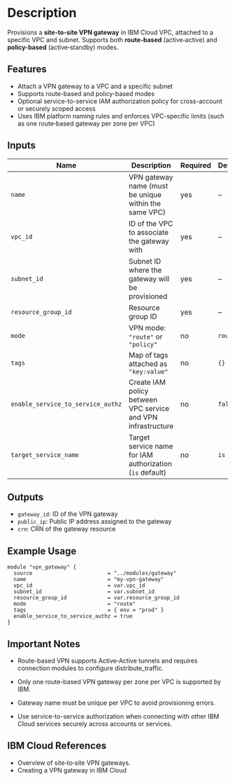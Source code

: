 # Description

Provisions a **site-to-site VPN gateway** in IBM Cloud VPC, attached to a specific VPC and subnet. Supports both **route-based** (active‑active) and **policy-based** (active‑standby) modes.

## Features

- Attach a VPN gateway to a VPC and a specific subnet  
- Supports route-based and policy-based modes  
- Optional service-to-service IAM authorization policy for cross-account or securely scoped access  
- Uses IBM platform naming rules and enforces VPC-specific limits (such as one route‑based gateway per zone per VPC)

## Inputs

| Name                                | Description                                               | Required | Default   |
|-------------------------------------|-----------------------------------------------------------|----------|-----------|
| `name`                              | VPN gateway name (must be unique within the same VPC)     | yes      | –         |
| `vpc_id`                            | ID of the VPC to associate the gateway with                | yes      | –         |
| `subnet_id`                         | Subnet ID where the gateway will be provisioned            | yes      | –         |
| `resource_group_id`                 | Resource group ID                                         | yes      | –         |
| `mode`                              | VPN mode: `"route"` or `"policy"`                          | no       | `route`   |
| `tags`                              | Map of tags attached as `"key:value"`                     | no       | `{}`      |
| `enable_service_to_service_authz`   | Create IAM policy between VPC service and VPN infrastructure | no       | `false`   |
| `target_service_name`               | Target service name for IAM authorization (`is` default)   | no       | `is`      |

## Outputs

- `gateway_id`: ID of the VPN gateway  
- `public_ip`: Public IP address assigned to the gateway  
- `crn`: CRN of the gateway resource

## Example Usage

```hcl
module "vpn_gateway" {
  source                        = "../modules/gateway"
  name                          = "my-vpn-gateway"
  vpc_id                        = var.vpc_id
  subnet_id                     = var.subnet_id
  resource_group_id             = var.resource_group_id
  mode                          = "route"
  tags                          = { env = "prod" }
  enable_service_to_service_authz = true
}
```

## Important Notes

- Route-based VPN supports Active‑Active tunnels and requires connection modules to configure distribute_traffic.

- Only one route-based VPN gateway per zone per VPC is supported by IBM.

- Gateway name must be unique per VPC to avoid provisioning errors.

- Use service-to-service authorization when connecting with other IBM Cloud services securely across accounts or services.

## IBM Cloud References

- Overview of site‑to‑site VPN gateways.
- Creating a VPN gateway in IBM Cloud
